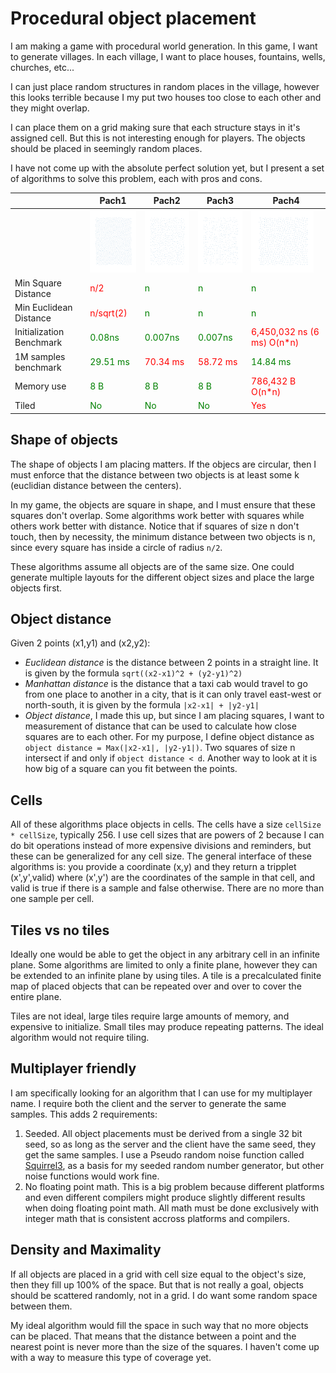 # Procedural object placement

I am making a game with procedural world generation.
In this game, I want to generate villages.
In each village, I want to place houses, fountains, wells, churches, etc...

I can just place random structures in random places in the village,  however this looks terrible because I my put two houses too close to each other and they might overlap.

I can place them on a grid making sure that each structure stays in it's assigned cell. But this is not interesting enough for players. The objects should be placed in seemingly random places.

I have not come up with the absolute perfect solution yet, but I present a set of algorithms to solve this problem, each with pros and cons.

| | Pach1 | Pach2 | Pach3 | Pach4 |
|-|-------|-------|-------|--------|
| | <img src="Pach1/example.svg" width="100" height="100"/> | <img src="Pach2/example.svg" width="100" height="100"/> | <img src="Pach3/example.svg" width="100" height="100"/> | <img src="Pach4/example.svg" width="100" height="100"/> |
| Min Square Distance| <span class="bad">n/2</span> | <span class="good">n</span> | <span class="good">n</span> | <span class="good">n</span> | 
| Min Euclidean Distance | <span class="bad">n/sqrt(2)</span> | <span class="good">n</span> | <span class="good">n</span> | <span class="good">n</span>|
| Initialization Benchmark | <span class="good">0.08ns</span> | <span class="good">0.007ns</span> | <span class="good">0.007ns</span> | <span class="bad">6,450,032 ns (6 ms) O(n*n)</span> |
| 1M samples benchmark | <span class="good">29.51 ms</span> | <span class="bad">70.34 ms</span> | <span class="bad">58.72 ms</span> | <span class="good">14.84 ms</span> |
| Memory use | <span class="good">8 B</span> | <span class="good">8 B</span> | <span class="good">8 B</span> | <span class="bad">786,432 B O(n*n)</span> |
| Tiled | <span class="good">No</span> | <span class="good">No</span> | <span class="good">No</span> | <span class="bad">Yes</span> |


## Shape of objects

The shape of objects I am placing matters.  If the objecs are circular, then I must enforce that the distance between two objects is at least some k (euclidian distance between the centers).

In my game, the objects are square in shape, and I must ensure that these squares don't overlap.  Some algorithms work better with squares while others work better with distance. Notice that if squares of size n don't touch, then by necessity, the minimum distance between two objects is n, since every square has inside a circle of radius `n/2`.

These algorithms assume all objects are of the same size.  One could generate multiple layouts for the different object sizes and place the large objects first.

## Object distance

Given 2 points (x1,y1) and (x2,y2):

* _Euclidean distance_ is the distance between 2 points in a straight line.  It is given by the formula `sqrt((x2-x1)^2 + (y2-y1)^2)`
* _Manhattan distance_ is the distance that a taxi cab would travel to go from one place to another in a city,  that is it can only travel east-west or north-south, it is given by the formula `|x2-x1| + |y2-y1|`
* _Object distance_,  I made this up, but since I am placing squares, I want to measurement of distance that can be used to calculate how close squares are to each other. For my purpose, I define object distance  as `object distance = Max(|x2-x1|, |y2-y1|)`.  Two squares of size n intersect if and only if `object distance < d`.  Another way to look at it is how big of a square can you fit between the points. 

## Cells

All of these algorithms place objects in cells.  The cells have a size `cellSize * cellSize`, typically 256.  I use cell sizes that are powers of 2 because I can do bit operations instead of more expensive divisions and reminders,  but these can be generalized for any cell size.
The general interface of these algorithms is:  you provide a coordinate (x,y) and they return a tripplet (x',y',valid)  where (x',y') are the coordinates of the sample in that cell, and valid is true if there is a sample and false otherwise. 
There are no more than one sample per cell.

## Tiles vs no tiles

Ideally one would be able to get the object in any arbitrary cell in an infinite plane.
Some algorithms are limited to only a finite plane, however they can be extended to an infinite plane by using tiles.
A tile is a precalculated finite map of placed objects that can be repeated over and over to cover the entire plane.

Tiles are not ideal, large tiles require large amounts of memory, and expensive to initialize. Small tiles may produce repeating patterns. 
The ideal algorithm would not require tiling.

## Multiplayer friendly

I am specifically looking for an algorithm that I can use for my multiplayer name.  I require both the client and the server to generate the same samples. This adds 2 requirements:

1) Seeded.  All object placements must be derived from a single 32 bit seed,  so as long as the server and the client have the same seed, they get the same samples. I use a Pseudo random noise function called [Squirrel3](https://www.youtube.com/watch?v=LWFzPP8ZbdU), as a basis for my seeded random number generator, but other noise functions would work fine.
2) No floating point math. This is a big problem because different platforms and even different compilers might produce slightly different results when doing floating point math.  All math must be done exclusively with integer math that is consistent accross platforms and compilers.

## Density and Maximality

If all objects are placed in a grid with cell size equal to the object's size, then they fill up 100% of the space.
But that is not really a goal,  objects should be scattered randomly, not in a grid. I do want some random space between them.

My ideal algorithm would fill the space in such way that no more objects can be placed. That means that the distance between a point and the nearest point is never more than the size of the squares.  I haven't come up with a way to measure this type of coverage yet.

<style>
.good{
    color:green;
}
.bad{
    color:red;
}
</style>
